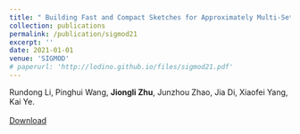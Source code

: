 ```yaml
---
title: " Building Fast and Compact Sketches for Approximately Multi-Set Multi-Membership Querying."
collection: publications
permalink: /publication/sigmod21
excerpt: ''
date: 2021-01-01
venue: 'SIGMOD'
# paperurl: 'http://lodino.github.io/files/sigmod21.pdf'
---
```

Rundong Li, Pinghui Wang, **Jiongli Zhu**, Junzhou Zhao, Jia Di, Xiaofei Yang, Kai Ye.<br><br>
[Download](http://lodino.github.io/files/sigmod21.pdf)